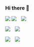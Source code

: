 ### Hi there 👋

![](http://github-profile-summary-cards.vercel.app/api/cards/profile-details?username=groovy-phazuma&theme=calm)
![](http://github-profile-summary-cards.vercel.app/api/cards/most-commit-language?username=groovy-phazuma&theme=calm) &ensp; ![](http://github-profile-summary-cards.vercel.app/api/cards/productive-time?username=groovy-phazuma&theme=calm&utcOffset=8)

![](http://github-profile-summary-cards.vercel.app/api/cards/most-commit-language?username=groovy-phazuma&theme=calm) &ensp; ![](http://github-profile-summary-cards.vercel.app/api/cards/repos-per-language?username=groovy-phazuma&theme=calm)

![](http://github-profile-summary-cards.vercel.app/api/cards/stats?username=groovy-phazuma&theme=calm) &ensp; ![](http://github-profile-summary-cards.vercel.app/api/cards/productive-time?username=groovy-phazuma&theme=calm&utcOffset=8)

<!--
**groovy-phazuma/groovy-phazuma** is a ✨ _special_ ✨ repository because its `README.md` (this file) appears on your GitHub profile.

Here are some ideas to get you started:

- 🔭 I’m currently working on ...
- 🌱 I’m currently learning ...
- 👯 I’m looking to collaborate on ...
- 🤔 I’m looking for help with ...
- 💬 Ask me about ...
- 📫 How to reach me: ...
- 😄 Pronouns: ...
- ⚡ Fun fact: ...
-->
